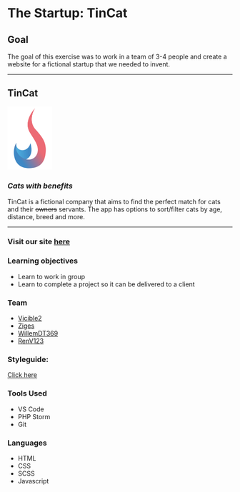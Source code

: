# The Startup: TinCat

## Goal

The goal of this exercise was to work in a team of 3-4 people and create a website for a fictional startup that we needed to invent.

<hr>

## TinCat
<img src="./assets/tincat.svg" alt="drawing" width="100">

<h3><em>Cats with benefits</em></h3>

TinCat is a fictional company that aims to find the perfect match for cats and their ~~owners~~ servants. 
The app has options to sort/filter cats by age, distance, breed and more.

<hr>

###  Visit our site [here](https://renv123.github.io/the-startup/home/index.html)

### Learning objectives
 - Learn to work in group
 - Learn to complete a project so it can be delivered to a client

### Team

- [Vicible2](https://github.com/Vicible2)
- [Ziges](https://github.com/Ziges)
- [WillemDT369](https://github.com/WillemDT369)
- [RenV123](https://github.com/RenV123)


### Styleguide:
[Click here](./Styleguide.md)

### Tools Used

-  VS Code
-  PHP Storm
-  Git

### Languages

- HTML
- CSS
- SCSS
- Javascript
